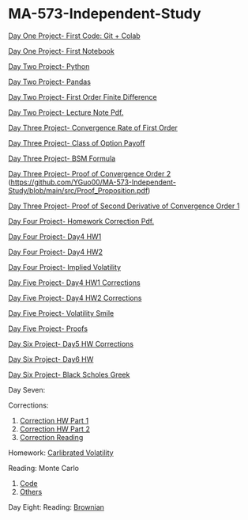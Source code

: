 # MA-573-Independent-Study
[Day One Project- First Code: Git + Colab](https://github.com/YGuo00/MA-573-Independent-Study/blob/main/src/first_code.ipynb)

[Day One Project- First Notebook](https://github.com/YGuo00/MA-573-Independent-Study/blob/main/src/first_notebook_v01.ipynb)

[Day Two Project- Python](https://github.com/YGuo00/MA-573-Independent-Study/blob/main/src/preview_1.ipynb)

[Day Two Project- Pandas](https://github.com/YGuo00/MA-573-Independent-Study/blob/main/src/preview_2.ipynb)

[Day Two Project- First Order Finite Difference](https://github.com/YGuo00/MA-573-Independent-Study/blob/main/src/preview_3.ipynb)

[Day Two Project- Lecture Note Pdf.](https://github.com/YGuo00/MA-573-Independent-Study/blob/main/src/MA%20573%20Note%20for%20Lecture%20Note%203.pdf)

[Day Three Project- Convergence Rate of First Order](https://github.com/YGuo00/MA-573-Independent-Study/blob/main/src/convergence_rate_of_first_order.ipynb)

[Day Three Project- Class of Option Payoff](https://github.com/YGuo00/MA-573-Independent-Study/blob/main/src/class_of_optional_payoff.ipynb)

[Day Three Project- BSM Formula](https://github.com/YGuo00/MA-573-Independent-Study/blob/main/src/Black_Scholes_formula.ipynb)

[Day Three Project- Proof of Convergence Order 2](https://github.com/YGuo00/MA-573-Independent-Study/blob/main/src/proof_of_convergence_order_2.ipynb)
(https://github.com/YGuo00/MA-573-Independent-Study/blob/main/src/Proof_Proposition.pdf)

[Day Three Project- Proof of Second Derivative of Convergence Order 1](https://github.com/YGuo00/MA-573-Independent-Study/blob/main/src/proof_of_2_derivative_problem.ipynb)

[Day Four Project- Homework Correction Pdf.](https://github.com/YGuo00/MA-573-Independent-Study/blob/main/src/2-2-22%20%E4%B8%8B%E5%8D%8810:51%20Microsoft%20Lens.pdf)

[Day Four Project- Day4 HW1](https://github.com/YGuo00/MA-573-Independent-Study/blob/main/src/day4_hw1.ipynb)

[Day Four Project- Day4 HW2](https://github.com/YGuo00/MA-573-Independent-Study/blob/main/src/day4_hw2.ipynb)

[Day Four Project- Implied Volatility](https://github.com/YGuo00/MA-573-Independent-Study/blob/main/src/implied_volatility.ipynb)

[Day Five Project- Day4 HW1 Corrections](https://github.com/YGuo00/MA-573-Independent-Study/blob/main/src/day4_hw1_correction.ipynb)

[Day Five Project- Day4 HW2 Corrections](https://github.com/YGuo00/MA-573-Independent-Study/blob/main/src/day4_hw2_redo.ipynb)

[Day Five Project- Volatility Smile](https://github.com/YGuo00/MA-573-Independent-Study/blob/main/src/volatility_smile.ipynb)

[Day Five Project- Proofs](https://github.com/YGuo00/MA-573-Independent-Study/blob/main/src/MA%20573%20Proofs.pdf)

[Day Six Project- Day5 HW Corrections](https://github.com/YGuo00/MA-573-Independent-Study/blob/main/src/MA%20573%20HW%20Correction%203-3.pdf)

[Day Six Project- Day6 HW](https://github.com/YGuo00/MA-573-Independent-Study/blob/main/src/3-2-22%20%E4%B8%8B%E5%8D%887:18%20Microsoft%20Lens.pdf)

[Day Six Project- Black Scholes Greek](https://github.com/YGuo00/MA-573-Independent-Study/blob/main/src/black_scholes_model_greek.ipynb)

Day Seven:

Corrections:
1. [Correction HW Part 1](https://github.com/YGuo00/MA-573-Independent-Study/blob/main/src/MA%20573%20Correction%203-17-2022.pdf)
2. [Correction HW Part 2](https://github.com/YGuo00/MA-573-Independent-Study/blob/main/src/MA_573_hw_correction_3_17_2022.ipynb)
3. [Correction Reading](https://github.com/YGuo00/MA-573-Independent-Study/blob/main/src/black_scholes_model_greek.ipynb)

Homework: [Carlibrated Volatility](https://github.com/YGuo00/MA-573-Independent-Study/blob/main/src/hw_3_17_2022.ipynb)

Reading: Monte Carlo
1. [Code](https://github.com/YGuo00/MA-573-Independent-Study/blob/main/src/Monte_Carlo.ipynb)
2. [Others](https://github.com/YGuo00/MA-573-Independent-Study/blob/main/src/MA%20573%20Reading%203-17-2022.pdf)

Day Eight: Reading: [Brownian](https://github.com/YGuo00/MA-573-Independent-Study/blob/main/Brownian_path/src.ipynb)
